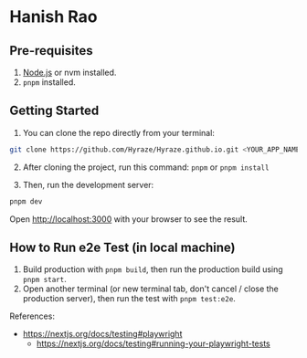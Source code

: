 # Hanish Rao

## Pre-requisites

1. [Node.js](https://nodejs.org/en/) or nvm installed.
2. `pnpm` installed.

## Getting Started

1. You can clone the repo directly from your terminal:

```bash
git clone https://github.com/Hyraze/Hyraze.github.io.git <YOUR_APP_NAME>
```

2. After cloning the project, run this command: `pnpm` or `pnpm install`

3. Then, run the development server:

```bash
pnpm dev
```

Open [http://localhost:3000](http://localhost:3000) with your browser to see the result.

## How to Run e2e Test (in local machine)

1. Build production with `pnpm build`, then run the production build using `pnpm start`.
2. Open another terminal (or new terminal tab, don't cancel / close the production server), then run the test with `pnpm test:e2e`.

References:

- https://nextjs.org/docs/testing#playwright
  - https://nextjs.org/docs/testing#running-your-playwright-tests
